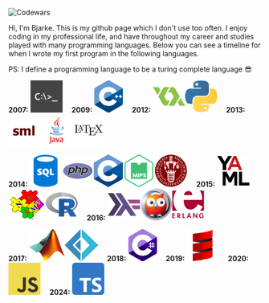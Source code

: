 ![Codewars](https://github.r2v.ch/codewars?user=Pjuske&stroke=green)

Hi, I'm Bjarke. This is my github page which I don't use too often. I enjoy coding in my professional life, and have throughout my career and studies played with many programming languages. Below you can see a timeline for when I wrote my first program in the following languages.

PS: I define a programming language to be a turing complete language :sunglasses:

  **2007:** <img src="icons/Batch.png" title="Bash"/>&emsp;
  **2009:** <img src="icons/C++.png" title="C++"/>&emsp;
  **2012:** <img src="icons/GML.png" title="GML"/><img src="icons/Python.png" title="Python"/>&emsp;
  **2013:** <img src="icons/SML.png" title="SML"/><img src="icons/Java.png" title="Java"/><img src="icons/LaTeX.png" title="LaTeX"/>&emsp;
  
  **2014:** <img src="icons/SQL.png" title="SQL"/><img src="icons/PHP.png" title="PHP"/><img src="icons/C.png" title="C"/><img src="icons/MIPS Assembly.png" title="MIPS Assembly"/><img src="icons/FASTO.png" title="FASTO"/>&emsp;
  **2015:** <img src="icons/YAML.png" title="YAML"/><img src="icons/NuSMV.gif" title="NuSMV"/><img src="icons/R.png" title="R"/>&emsp;
  **2016:** <img src="icons/Haskell.png" title="Haskell"/><img src="icons/Prolog.png" title="Prolog"/><img src="icons/Erlang.png" title="Erlang"/>&emsp;
  
  **2017:** <img src="icons/MATLAB.png" title="MATLAB"/><img src="icons/Fsharp.png" title="F#"/>&emsp;
  **2018:** <img src="icons/Csharp.png" title="C#"/>&emsp;
  **2019:** <img src="icons/Scala.png" title="Scala"/>&emsp;
  **2020:** <img src="icons/JavaScript.png" title="JavaScript"/>&emsp;
  **2024:** <img src="icons/TypeScript.png" title="TypeScript"/>
